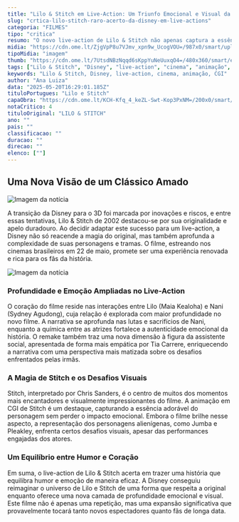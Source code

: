 ```yaml
---
title: "Lilo & Stitch em Live-Action: Um Triunfo Emocional e Visual da Disney"
slug: "crtica-lilo-stitch-raro-acerto-da-disney-em-live-actions"
categoria: "FILMES"
tipo: "critica"
resumo: "O novo live-action de Lilo & Stitch não apenas captura a essência do clássico de 2002, mas também expande de maneira emocionante a narrativa original."
midia: "https://cdn.ome.lt/ZjgVpP8u7VJmv_xpn9w_UcogVOU=/987x0/smart/uploads/conteudo/fotos/LNS-TP-00088845-capa.png"
tipoMidia: "imagem"
thumb: "https://cdn.ome.lt/7UtsdNBzNqqd6sKppYuNeUuxqO4=/480x360/smart/extras/conteudos/LNS-TP-00087564.jpg"
tags: ["Lilo & Stitch", "Disney", "live-action", "cinema", "animação", "CGI"]
keywords: "Lilo & Stitch, Disney, live-action, cinema, animação, CGI"
author: "Ana Luiza"
data: "2025-05-20T16:29:01.185Z"
tituloPortugues: "Lilo e Stitch"
capaObra: "https://cdn.ome.lt/KCH-Kfq_4_keZL-Swt-Kop3PxNM=/200x0/smart/extras/capas/LNS_KA_DIGITAL_1SHT_PAYOFF_sRGB_V8.jpg"
notaCritico: 4
tituloOriginal: "LILO & STITCH"
ano: ""
pais: ""
classificacao: ""
duracao: ""
direcao: ""
elenco: [""]
---
```


## Uma Nova Visão de um Clássico Amado

![Imagem da notícia](https://cdn.ome.lt/35yZWRxMAtA6rV1eLAQWHjpoS9Y=/fit-in/837x500/smart/uploads/conteudo/fotos/LNS-28839_R.jpg)

A transição da Disney para o 3D foi marcada por inovações e riscos, e entre essas tentativas, Lilo & Stitch de 2002 destacou-se por sua originalidade e apelo duradouro. Ao decidir adaptar este sucesso para um live-action, a Disney não só reacende a magia do original, mas também aprofunda a complexidade de suas personagens e tramas. O filme, estreando nos cinemas brasileiros em 22 de maio, promete ser uma experiência renovada e rica para os fãs da história.

![Imagem da notícia](https://cdn.ome.lt/yAf9bMfmxlOsYwe_2kvvQEN8_Lk=/fit-in/837x500/smart/uploads/conteudo/fotos/LNS-12530_R2_COMP.jpg)

### Profundidade e Emoção Ampliadas no Live-Action

O coração do filme reside nas interações entre Lilo (Maia Kealoha) e Nani (Sydney Agudong), cuja relação é explorada com maior profundidade no novo filme. A narrativa se aprofunda nas lutas e sacrifícios de Nani, enquanto a química entre as atrizes fortalece a autenticidade emocional da história. O remake também traz uma nova dimensão à figura da assistente social, apresentada de forma mais empática por Tia Carrere, enriquecendo a narrativa com uma perspectiva mais matizada sobre os desafios enfrentados pelas irmãs.

### A Magia de Stitch e os Desafios Visuais

Stitch, interpretado por Chris Sanders, é o centro de muitos dos momentos mais encantadores e visualmente impressionantes do filme. A animação em CGI de Stitch é um destaque, capturando a essência adorável do personagem sem perder o impacto emocional. Embora o filme brilhe nesse aspecto, a representação dos personagens alienígenas, como Jumba e Pleakley, enfrenta certos desafios visuais, apesar das performances engajadas dos atores.

### Um Equilíbrio entre Humor e Coração

Em suma, o live-action de Lilo & Stitch acerta em trazer uma história que equilibra humor e emoção de maneira eficaz. A Disney conseguiu reimaginar o universo de Lilo e Stitch de uma forma que respeita a original enquanto oferece uma nova camada de profundidade emocional e visual. Este filme não é apenas uma repetição, mas uma expansão significativa que provavelmente tocará tanto novos espectadores quanto fãs de longa data.